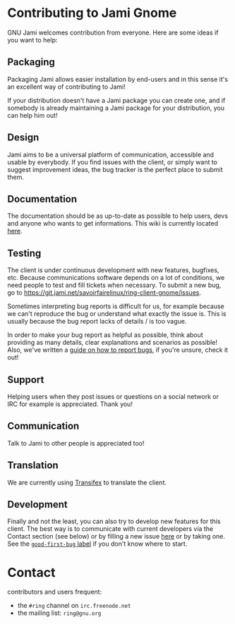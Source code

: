 # Contributing to Jami Gnome

GNU Jami welcomes contribution from everyone. Here are some ideas if you want
to help:

## Packaging

Packaging Jami allows easier installation by end-users and in this sense it's an
excellent way of contributing to Jami!

If your distribution doesn't have a Jami package you can create one, and if
somebody is already maintaining a Jami package for your distribution,
you can help him out!

## Design

Jami aims to be a universal platform of communication, accessible and usable by
everybody. If you find issues with the client, or simply want to suggest
improvement ideas, the bug tracker is the perfect place to submit them.

## Documentation

The documentation should be as up-to-date as possible to help users, devs and
anyone who wants to get informations. This wiki is currently located [here](https://git.jami.net/savoirfairelinux/ring-project/wikis/home).

## Testing

The client is under continuous development with new features, bugfixes, etc.
Because communications software depends on a lot of conditions, we need people
to test and fill tickets when necessary. To submit a new bug, go to https://git.jami.net/savoirfairelinux/ring-client-gnome/issues.

Sometimes interpreting bug reports is difficult for us, for example because we
can't reproduce the bug or understand what exactly the issue is.
This is usually because the bug report lacks of details / is too vague.

In order to make your bug report as helpful as possible, think about providing
as many details, clear explanations and scenarios as possible!
Also, we've written a [guide on how to report bugs](https://git.jami.net/savoirfairelinux/ring-project/wikis/Bug-report-guide),
if you're unsure, check it out! 

## Support

Helping users when they post issues or questions on a social network or IRC for example is appreciated. Thank you!

## Communication

Talk to Jami to other people is appreciated too!

## Translation

We are currently using [Transifex](https://www.transifex.com/savoirfairelinux/ring/) to translate the client.

## Development

Finally and not the least, you can also try to develop new features for this client.
The best way is to communicate with current developers via the Contact section (see below)
or by filling a new issue [here](https://git.jami.net/savoirfairelinux/ring-client-gnome/issues)
or by taking one. See the [`good-first-bug` label](https://git.jami.net/savoirfairelinux/ring-client-gnome/issues?label_name%5B%5D=good+first+bug)
if you don't know where to start.

# Contact

contributors and users frequent:
+ the `#ring` channel on `irc.freenode.net`
+ the mailing list: `ring@gnu.org`
